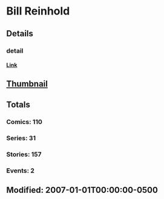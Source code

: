 # Bill  Reinhold 
## Details
### detail
#### [Link](http://marvel.com/comics/creators/523/bill_reinhold?utm_campaign=apiRef&utm_source=225578a89fc76f3d20fbffda5d17a88d)
## [Thumbnail](http://i.annihil.us/u/prod/marvel/i/mg/4/70/4bb4b76879199.jpg)
## Totals
### Comics: 110
### Series: 31
### Stories: 157
### Events: 2
## Modified: 2007-01-01T00:00:00-0500
